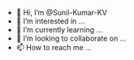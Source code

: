 - 👋 Hi, I’m @Sunil-Kumar-KV
- 👀 I’m interested in ...
- 🌱 I’m currently learning ...
- 💞️ I’m looking to collaborate on ...
- 📫 How to reach me ...

<!---
Sunil-Kumar-KV/Sunil-Kumar-KV is a ✨ special ✨ repository because its `README.md` (this file) appears on your GitHub profile.
You can click the Preview link to take a look at your changes.
--->
